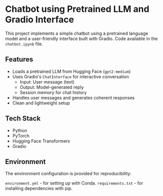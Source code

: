 # Chatbot using Pretrained LLM and Gradio Interface

This project implements a simple chatbot using a pretrained language model and a user-friendly interface built with Gradio. Code available in the ``chatbot.ipynb`` file.

## Features

- Loads a pretrained LLM from Hugging Face (`gpt2-medium`)
- Uses Gradio's `ChatInterface` for interactive conversation
    * Input: User message (text)
    * Output: Model-generated reply
    * Session memory for chat history
- Handles user messages and generates coherent responses
- Clean and lightweight setup

## Tech Stack

- Python
- PyTorch
- Hugging Face Transformers
- Gradio

## Environment

The environment configuration is provided for reproducibility:

``environment.yml`` - for setting up with Conda.
``requirements.txt`` - for installing dependencies with pip.